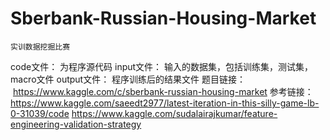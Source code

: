 # Sberbank-Russian-Housing-Market
    实训数据挖掘比赛
code文件：
    为程序源代码
input文件：
    输入的数据集，包括训练集，测试集，macro文件
output文件：
    程序训练后的结果文件
题目链接：
    https://www.kaggle.com/c/sberbank-russian-housing-market
参考链接：
    https://www.kaggle.com/saeedt2977/latest-iteration-in-this-silly-game-lb-0-31039/code
    https://www.kaggle.com/sudalairajkumar/feature-engineering-validation-strategy
    
